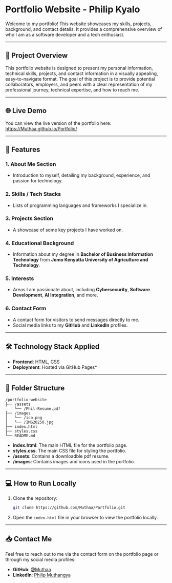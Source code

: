 # Portfolio Website - Philip Kyalo

Welcome to my portfolio! This website showcases my skills, projects, background, and contact details. It provides a comprehensive overview of who I am as a software developer and a tech enthusiast.

---

## 🚀 Project Overview

This portfolio website is designed to present my personal information, technical skills, projects, and contact information in a visually appealing, easy-to-navigate format. The goal of this project is to provide potential collaborators, employers, and peers with a clear representation of my professional journey, technical expertise, and how to reach me.

---

## 🌐 Live Demo

You can view the live version of the portfolio here: https://Muthaa.github.io/Portfolio/

---

## 📑 Features
### 1. **About Me Section**
   - Introduction to myself, detailing my background, experience, and passion for technology.

### 2. **Skills / Tech Stacks**
   - Lists of programming languages and frameworks I specialize in.

### 3. **Projects Section**
   - A showcase of some key projects I have worked on.

### 4. **Educational Background**
   - Information about my degree in **Bachelor of Business Information Technology** from **Jomo Kenyatta University of Agriculture and Technology**.

### 5. **Interests**
   - Areas I am passionate about, including **Cybersecurity**, **Software Development**, **AI Integration**, and more.

### 6. **Contact Form**
   - A contact form for visitors to send messages directly to me.
   - Social media links to my **GitHub** and **LinkedIn** profiles.
---

## 🛠️ Technology Stack Applied
- **Frontend**: HTML, CSS
- **Deployment**: Hosted via GitHub Pages*
---

## 📁 Folder Structure

```
/portfolio-website
├── /assets
    └── /Phil-Resume.pdf
├── /images
│   └── /ico.png
│   └── /IMG20250.jpg
├── index.html
├── styles.css
└── README.md
```

- **index.html**: The main HTML file for the portfolio page.
- **styles.css**: The main CSS file for styling the portfolio.
- **/assets**: Contains a downloadble pdf resume.
- **/images**: Contains images and icons used in the portfolio.
---

## 💻 How to Run Locally

1. Clone the repository:
   ```bash
   git clone https://github.com/Muthaa/Portfolio.git
   ```

2. Open the `index.html` file in your browser to view the portfolio locally.

---

## 📥 Contact Me

Feel free to reach out to me via the contact form on the portfolio page or through my social media profiles:
- **GitHub**: [@Muthaa](https://github.com/Muthaa)
- **LinkedIn**: [Philip Muthangya](https://linkedin.com/in/philip-muthangya)


